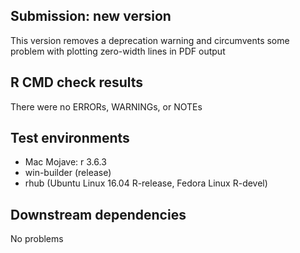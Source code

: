 
## Submission: new version

This version removes a deprecation warning and circumvents some problem with plotting zero-width
lines in PDF output

## R CMD check results

There were no ERRORs, WARNINGs, or NOTEs

## Test environments

* Mac Mojave: r 3.6.3
* win-builder (release)
* rhub (Ubuntu Linux 16.04 R-release, Fedora Linux R-devel)

## Downstream dependencies

No problems
